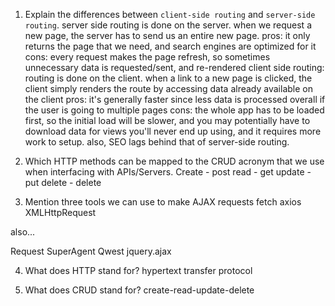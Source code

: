 1.  Explain the differences between `client-side routing` and `server-side routing`.
server side routing is done on the server. when we request a new page, the server has to send us an entire new page.
  pros: it only returns the page that we need, and search engines are optimized for it
  cons: every request makes the page refresh, so sometimes unnecessary data is requested/sent, and re-rendered
client side routing: routing is done on the client. when a link to a new page is clicked, the client simply renders the route by accessing data already available on the client
  pros: it's generally faster since less data is processed overall if the user is going to multiple pages
  cons: the whole app has to be loaded first, so the initial load will be slower, and you may potentially have to download data for views you'll never end up using, and it requires more work to setup. also, SEO lags behind that of server-side routing.

2.  Which HTTP methods can be mapped to the CRUD acronym that we use when interfacing with APIs/Servers.
Create - post
read - get
update - put
delete - delete

3.  Mention three tools we can use to make AJAX requests
fetch
axios
XMLHttpRequest

also...

Request
SuperAgent
Qwest
jquery.ajax

4.  What does HTTP stand for? 
hypertext transfer protocol

5.  What does CRUD stand for? 
create-read-update-delete
